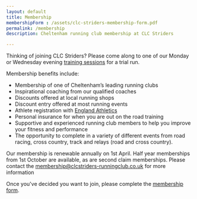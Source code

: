 ```yaml
---
layout: default
title: Membership
membershipForm : /assets/clc-striders-membership-form.pdf
permalink: /membership
description: Cheltenham running club membership at CLC Striders

---
```


Thinking of joining CLC Striders? Please come along to one of our Monday or Wednesday evening [training sessions](/training) for a trial run.

Membership benefits include:

- Membership of one of Cheltenham’s leading running clubs
- Inspirational coaching from our qualified coaches
- Discounts offered at local running shops
- Discount entry offered at most running events
- Athlete registration with [England Athletics](https://www.englandathletics.org)
- Personal insurance for when you are out on the road training
- Supportive and experienced running club members to help you improve your fitness and performance
- The opportunity to complete in a variety of different events from road racing, cross country, track and relays (road and cross country).

 Our membership is renewable annually on 1st April. Half year memberships from 1st October are available, as are second claim memberships. Please contact the <membership@clcstriders-runningclub.co.uk> for more information

Once you've decided you want to join, please complete the [membership form](/membership-form).
